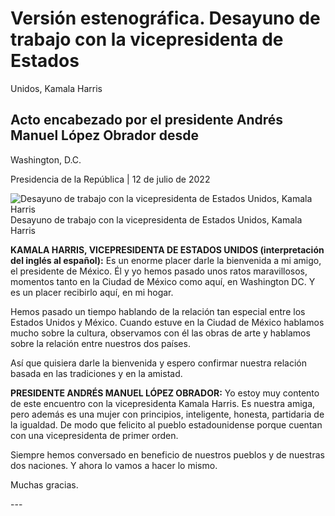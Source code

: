 #  Versión estenográfica. Desayuno de trabajo con la vicepresidenta de Estados
Unidos, Kamala Harris

##  Acto encabezado por el presidente Andrés Manuel López Obrador desde
Washington, D.C.

Presidencia de la República | 12 de julio de 2022 

![Desayuno de trabajo con la vicepresidenta de Estados Unidos, Kamala
Harris](https://www.gob.mx/cms/uploads/article/main_image/122531/WhatsApp_Image_2022-07-12_at_10.21.47_AM__1_.jpeg)
Desayuno de trabajo con la vicepresidenta de Estados Unidos, Kamala Harris

**KAMALA HARRIS, VICEPRESIDENTA DE ESTADOS UNIDOS (interpretación del inglés
al español):** Es un enorme placer darle la bienvenida a mi amigo, el
presidente de México. Él y yo hemos pasado unos ratos maravillosos, momentos
tanto en la Ciudad de México como aquí, en Washington DC. Y es un placer
recibirlo aquí, en mi hogar.

Hemos pasado un tiempo hablando de la relación tan especial entre los Estados
Unidos y México. Cuando estuve en la Ciudad de México hablamos mucho sobre la
cultura, observamos con él las obras de arte y hablamos sobre la relación
entre nuestros dos países.

Así que quisiera darle la bienvenida y espero confirmar nuestra relación
basada en las tradiciones y en la amistad.

**PRESIDENTE ANDRÉS MANUEL LÓPEZ OBRADOR:** Yo estoy muy contento de este
encuentro con la vicepresidenta Kamala Harris. Es nuestra amiga, pero además
es una mujer con principios, inteligente, honesta, partidaria de la igualdad.
De modo que felicito al pueblo estadounidense porque cuentan con una
vicepresidenta de primer orden.

Siempre hemos conversado en beneficio de nuestros pueblos y de nuestras dos
naciones. Y ahora lo vamos a hacer lo mismo.

Muchas gracias.

\---

